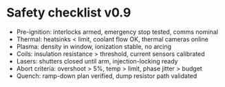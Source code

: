 # Safety checklist v0.9

- Pre-ignition: interlocks armed, emergency stop tested, comms nominal
- Thermal: heatsinks < limit, coolant flow OK, thermal cameras online
- Plasma: density in window, ionization stable, no arcing
- Coils: insulation resistance > threshold, current sensors calibrated
- Lasers: shutters closed until arm, injection-locking ready
- Abort criteria: overshoot > 5%, temp > limit, phase jitter > budget
- Quench: ramp-down plan verified, dump resistor path validated
